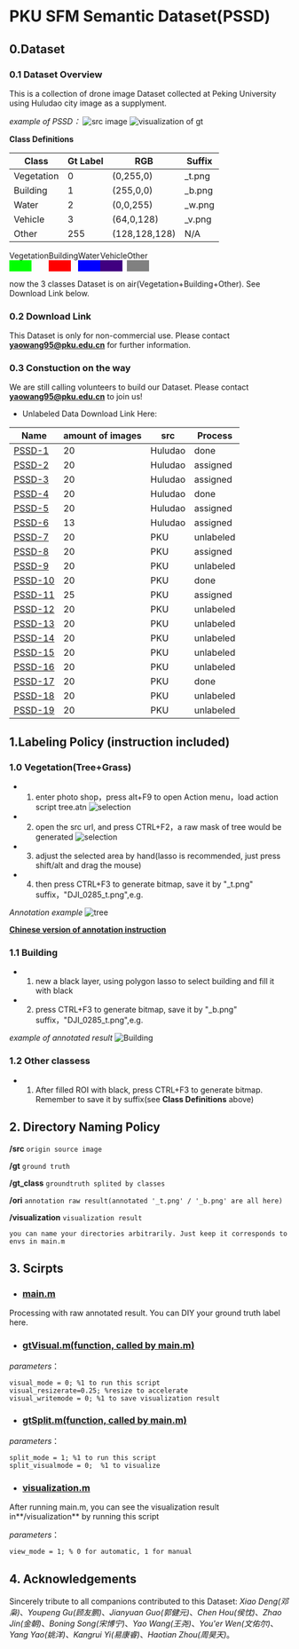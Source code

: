 # PKU SFM Semantic Dataset(PSSD)

## 0.Dataset
### 0.1 Dataset Overview
This is a collection of drone image Dataset collected at Peking University using Huludao city image as a supplyment.

*example of PSSD：*
![src image](img/DJI_0285.JPG)
![visualization of gt](img/DJI_0285_visual_gt.png)

**Class Definitions**

|   Class  |Gt Label|   RGB   |Suffix|
|----------|--------|---------|------|
|Vegetation|   0    |(0,255,0)|_t.png|
| Building |   1    |(255,0,0)|_b.png|
|  Water   |   2    |(0,0,255)|_w.png|
|  Vehicle |   3    |(64,0,128)|_v.png|
|  Other   |  255   |(128,128,128)| N/A |


<div style="display: flex;">
    <div>
    Vegetation
    <div style="width:40px;height:20px;background-color:rgb(0,255,0);"></div>
    </div>
    <div>
    Building
    <div style="width:40px;height:20px;background-color:rgb(255,0,0);"></div>
    </div>
    <div>
    Water
    <div style="width:40px;height:20px;background-color:rgb(0,0,255);"></div>
    </div>
    <div>
    Vehicle
    <div style="width:40px;height:20px;background-color:rgb(64,0,128);"></div>
    </div>
    <div>
    Other
    <div style="width:40px;height:20px;background-color:rgb(128,128,128);"></div>
    </div>
</div>


now the 3 classes Dataset is on air(Vegetation+Building+Other). See Download Link below.

### 0.2 Download Link
This Dataset is only for non-commercial use. Please contact **yaowang95@pku.edu.cn** for further information.

### 0.3 Constuction on the way
We are still calling volunteers to build our Dataset. Please contact **yaowang95@pku.edu.cn** to join us!

- Unlabeled Data Download Link Here:

|                         Name                  | amount of images |  src  |Process|
|----------------------------------------------------------|-------------|-------|------|
|[PSSD-1](https://pan.baidu.com/s/1Ak4FTnbDxMQP8UvKZ0h3IQ) |     20      |Huludao| done |
|[PSSD-2](https://pan.baidu.com/s/17fDqGTtEZMvRnKHg8wO_SQ) |     20      |Huludao| assigned |
|[PSSD-3](https://pan.baidu.com/s/19ybix4957pQSO8HnQzPr2g) |     20      |Huludao| assigned |
|[PSSD-4](https://pan.baidu.com/s/1dXx1nFfAEKkwwVsMjrQkvA) |     20      |Huludao| done |
|[PSSD-5](https://pan.baidu.com/s/1EpZqXKEvLOQpbszwj7azmg) |     20      |Huludao| assigned |
|[PSSD-6](https://pan.baidu.com/s/1AlH62iZWqzOzuJ5DDeB3pQ) |     13      |Huludao| assigned |
|[PSSD-7](https://pan.baidu.com/s/1Qa4vOgikZpJ7CNYWb0CUJw) |     20      |  PKU  | unlabeled |
|[PSSD-8](https://pan.baidu.com/s/1vPMTfVWqdRdcWMNRQ6Q4Rw) |     20      |  PKU  | assigned |
|[PSSD-9](https://pan.baidu.com/s/14pki8WTWziBkwI9_odIsiw) |     20      |  PKU  | unlabeled |
|[PSSD-10](https://pan.baidu.com/s/1fJgruIR_5B5sH2gBlX56mw)|     20      |  PKU  | done |
|[PSSD-11](https://pan.baidu.com/s/1EuWtiqa8Vkz6BwnKSfgrlg)|     25      |  PKU  | assigned |
|[PSSD-12](https://pan.baidu.com/s/1uZxnVgXWbPGdJSzMQu8_kw)|     20      |  PKU  | unlabeled |
|[PSSD-13](https://pan.baidu.com/s/1G5yLRDEkLPlQQGqLHALXeA)|     20      |  PKU  | unlabeled |
|[PSSD-14](https://pan.baidu.com/s/1cWG1kpwaZyrFUqrQEN9Nhw)|     20      |  PKU  | unlabeled |
|[PSSD-15](https://pan.baidu.com/s/1UtAk8O3RHuBDsBUvyHpYYw)|     20      |  PKU  | unlabeled |
|[PSSD-16](https://pan.baidu.com/s/1TzK8-8oTzLqnCc-us7dKdg)|     20      |  PKU  | unlabeled |
|[PSSD-17](https://pan.baidu.com/s/1LOSUwLQOEvd_WnGPzYxBdQ)|     20      |  PKU  | done |
|[PSSD-18](https://pan.baidu.com/s/1PfADkgzwSWGulCddMkYuyg)|     20      |  PKU  | unlabeled |
|[PSSD-19](https://pan.baidu.com/s/1fxl1TU79l-IMsywgPeDw2A)|     20      |  PKU  | unlabeled |

## 1.Labeling Policy (instruction included)
### 1.0 Vegetation(Tree+Grass)
- 1. enter photo shop，press alt+F9 to open Action menu，load action script tree.atn
![selection](img/action.png)
- 2. open the src url, and press CTRL+F2，a raw mask of tree would be generated
![selection](img/selection.png)

- 3. adjust the selected area by hand(lasso is recommended, just press shift/alt and drag the mouse)
- 4. then press CTRL+F3 to generate bitmap, save it by "_t.png" suffix，"DJI_0285_t.png",e.g.

*Annotation example*
![tree](img/DJI_0285_t.png)

**[Chinese version of annotation instruction](tree.pdf)**

### 1.1 Building
- 1. new a black layer, using polygon lasso to select building and fill it with black
- 2. press CTRL+F3 to generate bitmap, save it by "_b.png" suffix，"DJI_0285_t.png",e.g.

*example of annotated result*
![Building](img/DJI_0285_b.png)

### 1.2 Other classess
- 1. After filled ROI with black, press CTRL+F3 to generate bitmap. Remember to save it by suffix(see **Class Definitions** above)


## 2. Directory Naming Policy

**/src**  ```origin source image```

**/gt**  ```ground truth```

**/gt_class** ```groundtruth splited by classes```

**/ori**  ```annotation raw result(annotated '_t.png' / '_b.png' are all here)```

**/visualization** ```visualization result```
```
you can name your directories arbitrarily. Just keep it corresponds to envs in main.m
```


## 3. Scirpts

- ### [main.m](script/main.m)
Processing with raw annotated result. You can DIY your ground truth label here.

- ### [gtVisual.m(function, called by main.m)](script/gtVisual.m)

*parameters*：
```
visual_mode = 0; %1 to run this script
visual_resizerate=0.25; %resize to accelerate
visual_writemode = 0; %1 to save visualization result
```

- ### [gtSplit.m(function, called by main.m)](script/gtSplit.m)

*parameters*：
```
split_mode = 1; %1 to run this script
split_visualmode = 0;  %1 to visualize
```

- ### [visualization.m](script/visualization.m)

After running main.m, you can see the visualization result in**/visualization** by running this script

*parameters*：
```
view_mode = 1; % 0 for automatic, 1 for manual
```

## 4. **Acknowledgements**
Sincerely tribute to all companions contributed to this Dataset: *Xiao Deng(邓枭)*、*Youpeng Gu(顾友鹏)*、*Jianyuan Guo(郭健元)*、*Chen Hou(侯忱)*、*Zhao Jin(金朝)*、*Boning Song(宋博宁)*、*Yao Wang(王尧)*、*You'er Wen(文佑尔)*、*Yang Yao(姚洋)*、*Kangrui Yi(易康睿)*、*Haotian Zhou(周昊天)*。
